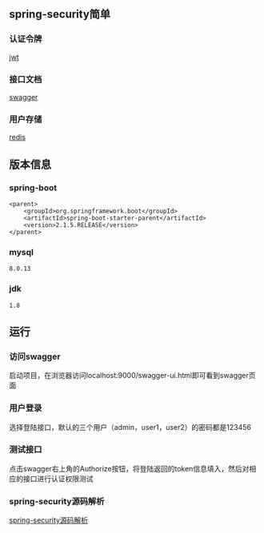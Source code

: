 ## spring-security简单
### 认证令牌
[jwt](https://jwt.io/)
### 接口文档
[swagger](https://swagger.io/tools/swagger-ui/)
### 用户存储
[redis](https://redis.io/)
## 版本信息
### spring-boot
```
<parent>
    <groupId>org.springframework.boot</groupId>
    <artifactId>spring-boot-starter-parent</artifactId>
    <version>2.1.5.RELEASE</version>
</parent>
```
### mysql
```
8.0.13
```
### jdk
```
1.8
```
## 运行
### 访问swagger
启动项目，在浏览器访问localhost:9000/swagger-ui.html即可看到swagger页面
### 用户登录
选择登陆接口，默认的三个用户（admin，user1，user2）的密码都是123456
### 测试接口
点击swagger右上角的Authorize按钮，将登陆返回的token信息填入，然后对相应的接口进行认证权限测试
### spring-security源码解析
[spring-security源码解析](https://zyc.red/categories/spring-security/)
